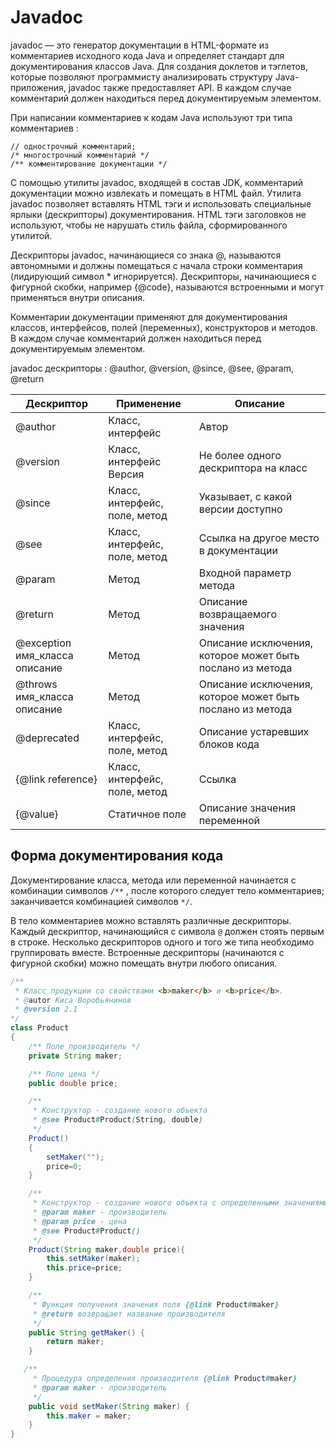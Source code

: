 # Javadoc
javadoc — это генератор документации в HTML-формате из комментариев исходного кода Java и определяет стандарт для документирования классов Java.
Для создания доклетов и тэглетов, которые позволяют программисту анализировать структуру Java-приложения, javadoc также предоставляет API.
В каждом случае комментарий должен находиться перед документируемым элементом.

При написании комментариев к кодам Java используют три типа комментариев :  

    // однострочный комментарий;
    /* многострочный комментарий */
    /** комментирование документации */
    
С помощью утилиты javadoc, входящей в состав JDK, комментарий документации можно извлекать и помещать в НТМL файл. Утилита javadoc позволяет вставлять HTML тэги и
использовать специальные ярлыки (дескрипторы) документирования. НТМL тэги заголовков не используют, чтобы не нарушать стиль файла, сформированного утилитой.

Дескрипторы javadoc, начинающиеся со знака @, называются автономными и должны помещаться с начала строки комментария (лидирующий символ * игнорируется).
Дескрипторы, начинающиеся с фигурной скобки, например {@code}, называются встроенными и могут применяться внутри описания.

Комментарии документации применяют для документирования классов, интерфейсов, полей (переменных), конструкторов и методов.
В каждом случае комментарий должен находиться перед документируемым элементом.

javadoc дескрипторы : @author, @version, @since, @see, @param, @return

Дескриптор | Применение                   | Описание |
---        | ---                          | ----     |
@author    |	Класс, интерфейс            |	Автор   |
@version	 | Класс, интерфейс	Версия      |Не более одного дескриптора на класс |
@since	   |Класс, интерфейс, поле, метод |	Указывает, с какой версии доступно  
@see	     |Класс, интерфейс, поле, метод	|Ссылка на другое место в документации
@param	   |Метод	                        |Входной параметр метода
@return	   |Метод	                        |Описание возвращаемого значения|
@exception имя_класса описание|	 Метод    |	Описание исключения, которое может быть послано из метода|
@throws имя_класса описание|	Метод	      |Описание исключения, которое может быть послано из метода|
@deprecated|Класс, интерфейс, поле, метод	|Описание устаревших блоков кода|
{@link reference}	|Класс, интерфейс, поле, метод	|Ссылка|
{@value}	 |Статичное поле	              |Описание значения переменной|

## Форма документирования кода  

Документирование класса, метода или переменной начинается с комбинации символов `/**` , после которого следует тело комментариев; заканчивается комбинацией символов `*/`.

В тело комментариев можно вставлять различные дескрипторы. Каждый дескриптор, начинающийся с символа `@` должен стоять первым в строке.
Несколько дескрипторов одного и того же типа необходимо группировать вместе. Встроенные дескрипторы (начинаются с фигурной скобки) можно помещать внутри любого
описания.
```Java
/** 
 * Класс продукции со свойствами <b>maker</b> и <b>price</b>.
 * @autor Киса Воробьянинов
 * @version 2.1
*/
class Product
{
    /** Поле производитель */
    private String maker;

    /** Поле цена */
    public double price;

    /** 
     * Конструктор - создание нового объекта
     * @see Product#Product(String, double)
     */
    Product()
    {
        setMaker("");
        price=0;
    }

    /** 
     * Конструктор - создание нового объекта с определенными значениями
     * @param maker - производитель
     * @param price - цена
     * @see Product#Product()
     */
    Product(String maker,double price){
        this.setMaker(maker);
        this.price=price;
    }

    /**
     * Функция получения значения поля {@link Product#maker}
     * @return возвращает название производителя
     */
    public String getMaker() {
        return maker;
    }

   /**
     * Процедура определения производителя {@link Product#maker}
     * @param maker - производитель
     */
    public void setMaker(String maker) {
        this.maker = maker;
    }
}
```

